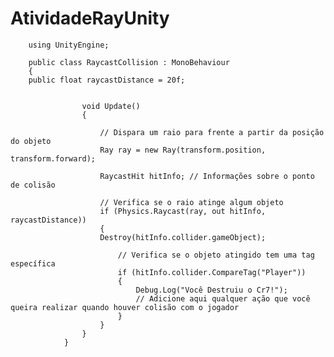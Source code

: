 # AtividadeRayUnity

        using UnityEngine;

        public class RaycastCollision : MonoBehaviour
        {    
        public float raycastDistance = 20f;
    

                    void Update()
                    {
                    
                        // Dispara um raio para frente a partir da posição do objeto
                        Ray ray = new Ray(transform.position, transform.forward);
                        
                        RaycastHit hitInfo; // Informações sobre o ponto de colisão
                
                        // Verifica se o raio atinge algum objeto
                        if (Physics.Raycast(ray, out hitInfo, raycastDistance))
                        {
                        Destroy(hitInfo.collider.gameObject);
                
                            // Verifica se o objeto atingido tem uma tag específica
                            if (hitInfo.collider.CompareTag("Player"))
                            {
                                Debug.Log("Você Destruiu o Cr7!");
                                // Adicione aqui qualquer ação que você queira realizar quando houver colisão com o jogador
                            }
                        }
                    }
                }

